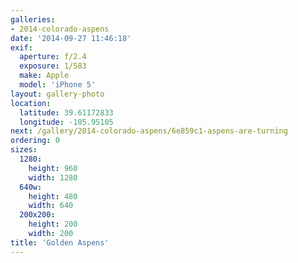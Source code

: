 ```yaml
---
galleries:
- 2014-colorado-aspens
date: '2014-09-27 11:46:18'
exif:
  aperture: f/2.4
  exposure: 1/583
  make: Apple
  model: 'iPhone 5'
layout: gallery-photo
location:
  latitude: 39.61172833
  longitude: -105.95105
next: /gallery/2014-colorado-aspens/6e859c1-aspens-are-turning
ordering: 0
sizes:
  1280:
    height: 960
    width: 1280
  640w:
    height: 480
    width: 640
  200x200:
    height: 200
    width: 200
title: 'Golden Aspens'
---
```

